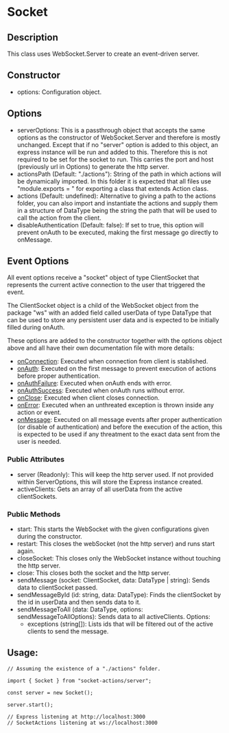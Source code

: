 # Socket

## Description

This class uses WebSocket.Server to create an event-driven server.

## Constructor

- options: Configuration object.

## Options

- serverOptions: This is a passthrough object that accepts the same options as the constructor of WebSocket.Server and therefore is mostly unchanged. Except that if no "server" option is added to this object, an express instance will be run and added to this. Therefore this is not required to be set for the socket to run. This carries the port and host (previously url in Options) to generate the http server.
- actionsPath (Default: "./actions"): String of the path in which actions will be dynamically imported. In this folder it is expected that all files use "module.exports = " for exporting a class that extends Action class.
- actions (Default: undefined): Alternative to giving a path to the actions folder, you can also import and instantiate the actions and supply them in a structure of DataType being the string the path that will be used to call the action from the client.
- disableAuthentication (Default: false): If set to true, this option will prevent onAuth to be executed, making the first message go directly to onMessage.

## Event Options

All event options receive a "socket" object of type ClientSocket that represents the current active connection to the user that triggered the event.

The ClientSocket object is a child of the WebSocket object from the package "ws" with an added field called userData of type DataType that can be used to store any persistent user data and is expected to be initially filled during onAuth.

These options are added to the constructor together with the options object above and all have their own documentation file with more details:

- [onConnection](/docs/server/socketEvents/onConnection.md): Executed when connection from client is stablished.
- [onAuth](/docs/server/socketEvents/onAuth.md): Executed on the first message to prevent execution of actions before proper authentication.
- [onAuthFailure](/docs/server/socketEvents/onAuthFailure.md): Executed when onAuth ends with error.
- [onAuthSuccess](/docs/server/socketEvents/onAuthSuccess.md): Executed when onAuth runs without error.
- [onClose](/docs/server/socketEvents/onClose.md): Executed when client closes connection.
- [onError](/docs/server/socketEvents/onError.md): Executed when an unthreated exception is thrown inside any action or event.
- [onMessage](/docs/server/socketEvents/onMessage.md): Executed on all message events after proper authentication (or disable of authentication) and before the execution of the action, this is expected to be used if any threatment to the exact data sent from the user is needed.

### Public Attributes

- server (Readonly): This will keep the http server used. If not provided within ServerOptions, this will store the Express instance created.
- activeClients: Gets an array of all userData from the active clientSockets.

### Public Methods

- start: This starts the WebSocket with the given configurations given during the constructor.
- restart: This closes the webSocket (not the http server) and runs start again.
- closeSocket: This closes only the WebSocket instance without touching the http server.
- close: This closes both the socket and the http server.
- sendMessage (socket: ClientSocket, data: DataType | string): Sends data to clientSocket passed.
- sendMessageById (id: string, data: DataType): Finds the clientSocket by the id in userData and then sends data to it.
- sendMessageToAll (data: DataType, options: sendMessageToAllOptions): Sends data to all activeClients. Options:
  - exceptions (string[]): Lists ids that will be filtered out of the active clients to send the message.

## Usage:

```
// Assuming the existence of a "./actions" folder.

import { Socket } from "socket-actions/server";

const server = new Socket();

server.start();

// Express listening at http://localhost:3000
// SocketActions listening at ws://localhost:3000
```
